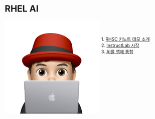 # RHEL AI

<img align="left" src="/common-images/이승일--II_컴퓨터.png" width="300px" height="300px" title="100px" alt="안녕"></img>
<br>
<br>
<br>
&nbsp; 1. [RHSC 키노트 데모 소개](./rhsc-demo/introdution-of-lab.md)<br>
&nbsp; 2. [InstructLab 시작](./rhsc-demo/start-with-instructlab.md)<br>
&nbsp; 3. [AI를 앱에 통합](./rhsc-demo/integrate-ai-into-app.md)<br>
